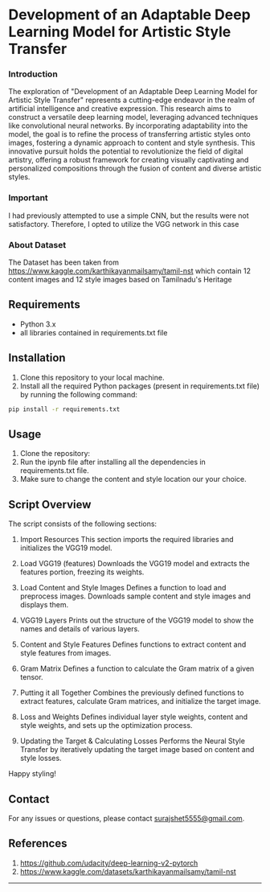 
# Development of an Adaptable Deep Learning Model for Artistic Style Transfer

### Introduction
The exploration of "Development of an Adaptable Deep Learning Model for Artistic Style Transfer" represents a cutting-edge endeavor in the realm of artificial intelligence and creative expression. This research aims to construct a versatile deep learning model, leveraging advanced techniques like convolutional neural networks. By incorporating adaptability into the model, the goal is to refine the process of transferring artistic styles onto images, fostering a dynamic approach to content and style synthesis. This innovative pursuit holds the potential to revolutionize the field of digital artistry, offering a robust framework for creating visually captivating and personalized compositions through the fusion of content and diverse artistic styles.

### Important
I had previously attempted to use a simple CNN, but the results were not satisfactory. Therefore, I opted to utilize the VGG network in this case

### About Dataset
The Dataset has been taken from 
https://www.kaggle.com/karthikayanmailsamy/tamil-nst
which contain 12 content images and 12 style images based on Tamilnadu's Heritage

## Requirements

- Python 3.x
- all libraries contained in requirements.txt file

## Installation

1. Clone this repository to your local machine.
2. Install all the required Python packages (present in requirements.txt file) by running the following command:

```bash
pip install -r requirements.txt
```

## Usage

1. Clone the repository:
2. Run the ipynb file after installing all the dependencies in requirements.txt file.
3. Make sure to change the content and style location our your choice.

## Script Overview
The script consists of the following sections:

1. Import Resources
This section imports the required libraries and initializes the VGG19 model.

2. Load VGG19 (features)
Downloads the VGG19 model and extracts the features portion, freezing its weights.

3. Load Content and Style Images
Defines a function to load and preprocess images. Downloads sample content and style images and displays them.

4. VGG19 Layers
Prints out the structure of the VGG19 model to show the names and details of various layers.

5. Content and Style Features
Defines functions to extract content and style features from images.

6. Gram Matrix
Defines a function to calculate the Gram matrix of a given tensor.

7. Putting it all Together
Combines the previously defined functions to extract features, calculate Gram matrices, and initialize the target image.

8. Loss and Weights
Defines individual layer style weights, content and style weights, and sets up the optimization process.

9. Updating the Target & Calculating Losses
Performs the Neural Style Transfer by iteratively updating the target image based on content and style losses.

Happy styling!

## Contact

For any issues or questions, please contact surajshet5555@gmail.com.

## References
1. https://github.com/udacity/deep-learning-v2-pytorch
2. https://www.kaggle.com/datasets/karthikayanmailsamy/tamil-nst

---
